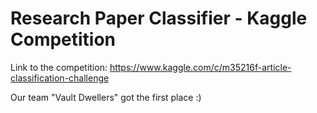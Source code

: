 # Research Paper Classifier - Kaggle Competition

Link to the competition: https://www.kaggle.com/c/m35216f-article-classification-challenge

Our team "Vault Dwellers" got the first place :)
